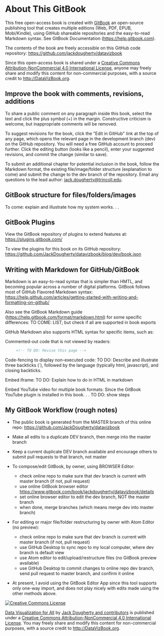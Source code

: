 # About This GitBook

This free open-access book is created with [GitBook](http://gitbook.com) an open-source publishing tool that creates multiple editions (Web, PDF, EPUB, Mobi/Kindle), using GitHub shareable repositories and the easy-to-read Markdown syntax. See GitBook Documentation (https://help.gitbook.com).

The contents of the book are freely accessible on this GitHub code repository: https://github.com/jackdougherty/datavizbook

Since this open-access book is shared under a [Creative Commons Attribution-NonCommercial 4.0 International License](http://creativecommons.org/licenses/by-nc/4.0), anyone may freely share and modify this content for non-commercial purposes, with a source credit to http://DataVizBook.org.

## Improve the book with comments, revisions, additions
To share a public comment on any paragraph inside this book, select the text and click the plus symbol (+) in the margin. Constructive criticism is welcome, but inappropriate comments will be removed. <!-- TO DO: insert commenting GIF -->

To suggest revisions for the book, click the "Edit in GitHub" link at the top of any page, which opens the relevant page in the development branch (dev) on the GitHub repository. You will need a free GitHub account to proceed further. Click the editing button (looks like a pencil), enter your suggested revisions, and commit the change (similar to save). <!--TO DO: Test this with Veronica's account -->

To submit an additional chapter for potential inclusion in the book, follow the Markdown format, the existing file/image/folder structure (explanation to come) and submit the change to the dev branch of the repository. Email any questions to the lead author: jack.dougherty@trincoll.edu.

## GitBook structure for files/folders/images
To come: explain and illustrate how my system works. . .

## GitBook Plugins
View the GitBook repository of plugins to extend features at: https://plugins.gitbook.com/

To view the plugins for this book on its GitHub repository:  https://github.com/JackDougherty/datavizbook/blog/dev/book.json

## Writing with Markdown for GitHub/GitBook
Markdown is an easy-to-read syntax that is simpler than HMTL, and becoming popular across a number of digital platforms. GitBook follows most of GitHub Flavored Markdown syntax: https://help.github.com/articles/getting-started-with-writing-and-formatting-on-github/

Also see the GitBook Markdown guide (https://help.gitbook.com/format/markdown.html) for some specific differences: TO COME: LIST; but check if all are supported in book exports

GitHub Markdown also supports HTML syntax for specific items, such as:

Commented-out code that is not viewed by readers:
```html
     <!-- TO DO: Revise this page -->
```

Code-fencing to display non-executed code:
TO DO: Describe and illustrate three backticks (`), followed by the language (typically html, javascript), and closing backticks.

Embed iframe:
TO DO: Explain how to do in HTML in markdown

Embed YouTube video for multiple book formats:
Since the GitBook YouTube plugin is installed in this book. . . TO DO: show steps

## My GitBook Workflow (rough notes)

- The public book is generated from the MASTER branch of this online repo: https://github.com/JackDougherty/datavizbook

- Make all edits to a duplicate DEV branch, then merge into the master branch
- Keep a current duplicate DEV branch available and encourage others to submit pull requests to that branch, not master

- To compose/edit GitBook, by owner, using BROWSER Editor:
  - check online repo to make sure that dev branch is current with master branch (if not, pull request)
  - use online GitBook browser editor https://www.gitbook.com/book/jackdougherty/datavizbook/details
  - set online browser editor to edit the dev branch, NOT the master branch
  - when done, merge branches (which means merge dev into master branch)

- For editing or major file/folder restructuring by owner with Atom Editor (no preview):
  - check online repo to make sure that dev branch is current with master branch (if not, pull request)
  - use GitHub Desktop to sync repo to my local computer, where dev branch is default view
  - use Atom editor to edit/upload/restructure files (no GitBook preview available)
  - use GitHub Desktop to commit changes to online repo dev branch, send pull request to master branch, and confirm it online

- At present, I avoid using the GitBook Editor App since this tool supports only one-way import, and does not play nicely with edits made using the other methods above.


<a rel="license" href="http://creativecommons.org/licenses/by-nc/4.0/"><img alt="Creative Commons License" style="border-width:0" src="https://i.creativecommons.org/l/by-nc/4.0/88x31.png" /></a>

[Data Visualization for All](http://datavizbook.org)
by [Jack Dougherty and contributors](introduction/contributors.md)
is published under a [Creative Commons Attribution-NonCommercial 4.0 International License](http://creativecommons.org/licenses/by-nc/4.0).
You may freely share and modify this content for non-commercial purposes, with a source credit to http://DataVizBook.org.
